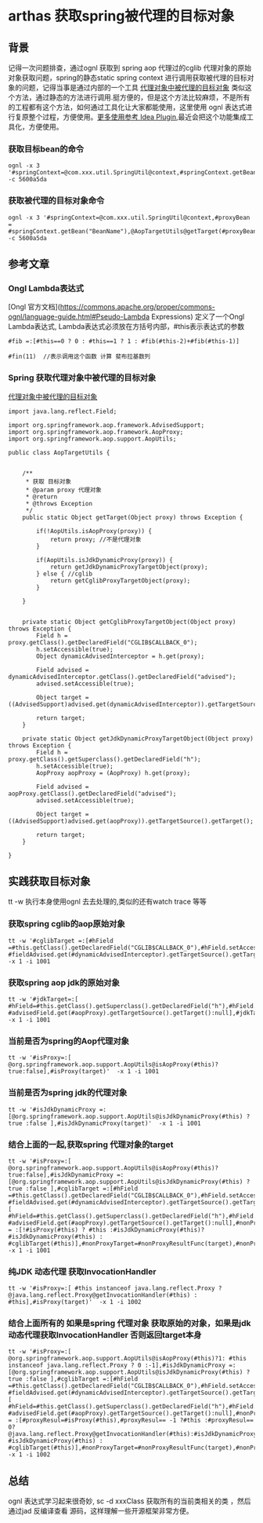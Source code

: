 # arthas 获取spring被代理的目标对象



## 背景

记得一次问题排查，通过ognl 获取到 spring aop 代理过的cglib 代理对象的原始对象获取问题，spring的静态static spring context 进行调用获取被代理的目标对象的问题，记得当事是通过内部的一个工具 [代理对象中被代理的目标对象](https://www.letianbiji.com/spring/spring-get-target-from-proxy.html) 类似这个方法，通过静态的方法进行调用.挺方便的，但是这个方法比较麻烦，不是所有的工程都有这个方法，如何通过工具化让大家都能使用，这里使用 ognl 表达式进行复原整个过程，方便使用。[更多使用参考 Idea Plugin](https://arthas.aliyun.com/doc/idea-plugin.html),最近会把这个功能集成工具化，方便使用。

### 获取目标bean的命令

```
ognl -x 3 '#springContext=@com.xxx.util.SpringUtil@context,#springContext.getBean("BeanName")' -c 5600a5da
```

### 获取被代理的目标对象命令

```
ognl -x 3 '#springContext=@com.xxx.util.SpringUtil@context,#proxyBean = #springContext.getBean("BeanName"),@AopTargetUtils@getTarget(#proxyBean)' -c 5600a5da
```

## 参考文章

### Ongl Lambda表达式

[Ongl 官方文档](https://commons.apache.org/proper/commons-ognl/language-guide.html#Pseudo-Lambda Expressions)
定义了一个Ongl Lambda表达式, Lambda表达式必须放在方括号内部，#this表示表达式的参数

```
#fib =:[#this==0 ? 0 : #this==1 ? 1 : #fib(#this-2)+#fib(#this-1)]

#fin(11)  //表示调用这个函数 计算 斐布拉基数列
```

### Spring 获取代理对象中被代理的目标对象

[代理对象中被代理的目标对象](https://www.letianbiji.com/spring/spring-get-target-from-proxy.html)

```
import java.lang.reflect.Field;  

import org.springframework.aop.framework.AdvisedSupport;  
import org.springframework.aop.framework.AopProxy;  
import org.springframework.aop.support.AopUtils;  

public class AopTargetUtils {  


    /** 
     * 获取 目标对象 
     * @param proxy 代理对象 
     * @return  
     * @throws Exception 
     */  
    public static Object getTarget(Object proxy) throws Exception {  

        if(!AopUtils.isAopProxy(proxy)) {  
            return proxy; //不是代理对象  
        }  

        if(AopUtils.isJdkDynamicProxy(proxy)) {  
            return getJdkDynamicProxyTargetObject(proxy);  
        } else { //cglib  
            return getCglibProxyTargetObject(proxy);  
        }  

    }  


    private static Object getCglibProxyTargetObject(Object proxy) throws Exception {  
        Field h = proxy.getClass().getDeclaredField("CGLIB$CALLBACK_0");  
        h.setAccessible(true);  
        Object dynamicAdvisedInterceptor = h.get(proxy);  

        Field advised = dynamicAdvisedInterceptor.getClass().getDeclaredField("advised");  
        advised.setAccessible(true);  

        Object target = ((AdvisedSupport)advised.get(dynamicAdvisedInterceptor)).getTargetSource().getTarget();  

        return target;  
    }  

    private static Object getJdkDynamicProxyTargetObject(Object proxy) throws Exception {  
        Field h = proxy.getClass().getSuperclass().getDeclaredField("h");  
        h.setAccessible(true);  
        AopProxy aopProxy = (AopProxy) h.get(proxy);  

        Field advised = aopProxy.getClass().getDeclaredField("advised");  
        advised.setAccessible(true);  

        Object target = ((AdvisedSupport)advised.get(aopProxy)).getTargetSource().getTarget();  

        return target;  
    }  

}
```

## 实践获取目标对象

tt -w 执行本身使用ognl 去去处理的,类似的还有watch trace 等等

### 获取spring cglib的aop原始对象

```
tt -w '#cglibTarget =:[#hField =#this.getClass().getDeclaredField("CGLIB$CALLBACK_0"),#hField.setAccessible(true),#dynamicAdvisedInterceptor=#hField.get(#this),#fieldAdvised=#dynamicAdvisedInterceptor.getClass().getDeclaredField("advised"),#fieldAdvised.setAccessible(true),1==1? #fieldAdvised.get(#dynamicAdvisedInterceptor).getTargetSource().getTarget():null],#cglibTarget(target)'  -x 1 -i 1001
```

### 获取spring aop jdk的原始对象

```
tt -w '#jdkTarget=:[ #hField=#this.getClass().getSuperclass().getDeclaredField("h"),#hField.setAccessible(true),#aopProxy=#hField.get(#this),#advisedField=#aopProxy.getClass().getDeclaredField("advised"),#advisedField.setAccessible(true),1==1?#advisedField.get(#aopProxy).getTargetSource().getTarget():null],#jdkTarget(target)'  -x 1 -i 1001
```

### 当前是否为spring的Aop代理对象

```
tt -w '#isProxy=:[ @org.springframework.aop.support.AopUtils@isAopProxy(#this)?true:false],#isProxy(target)'  -x 1 -i 1001
```

### 当前是否为spring jdk的代理对象

```
tt -w '#isJdkDynamicProxy =:[@org.springframework.aop.support.AopUtils@isJdkDynamicProxy(#this) ? true :false ],#isJdkDynamicProxy(target)'  -x 1 -i 1001
```

### 结合上面的一起,获取spring 代理对象的target

```
tt -w '#isProxy=:[ @org.springframework.aop.support.AopUtils@isAopProxy(#this)?true:false],#isJdkDynamicProxy =:[@org.springframework.aop.support.AopUtils@isJdkDynamicProxy(#this) ? true :false ],#cglibTarget =:[#hField =#this.getClass().getDeclaredField("CGLIB$CALLBACK_0"),#hField.setAccessible(true),#dynamicAdvisedInterceptor=#hField.get(#this),#fieldAdvised=#dynamicAdvisedInterceptor.getClass().getDeclaredField("advised"),#fieldAdvised.setAccessible(true),1==1? #fieldAdvised.get(#dynamicAdvisedInterceptor).getTargetSource().getTarget():null],#jdkTarget=:[ #hField=#this.getClass().getSuperclass().getDeclaredField("h"),#hField.setAccessible(true),#aopProxy=#hField.get(#this),#advisedField=#aopProxy.getClass().getDeclaredField("advised"),#advisedField.setAccessible(true),1==1?#advisedField.get(#aopProxy).getTargetSource().getTarget():null],#nonProxyResultFunc = :[!#isProxy(#this) ? #this :#isJdkDynamicProxy(#this)? #isJdkDynamicProxy(#this) : #cglibTarget(#this)],#nonProxyTarget=#nonProxyResultFunc(target),#nonProxyTarget'  -x 1 -i 1001
```

### 纯JDK 动态代理 获取InvocationHandler

```
tt -w '#isProxy=:[ #this instanceof java.lang.reflect.Proxy ? @java.lang.reflect.Proxy@getInvocationHandler(#this) : #this],#isProxy(target)'  -x 1 -i 1002
```

### 结合上面所有的 如果是spring 代理对象 获取原始的对象，如果是jdk 动态代理获取InvocationHandler 否则返回target本身

```
tt -w '#isProxy=:[ @org.springframework.aop.support.AopUtils@isAopProxy(#this)?1: #this instanceof java.lang.reflect.Proxy ? 0 :-1],#isJdkDynamicProxy =:[@org.springframework.aop.support.AopUtils@isJdkDynamicProxy(#this) ? true :false ],#cglibTarget =:[#hField =#this.getClass().getDeclaredField("CGLIB$CALLBACK_0"),#hField.setAccessible(true),#dynamicAdvisedInterceptor=#hField.get(#this),#fieldAdvised=#dynamicAdvisedInterceptor.getClass().getDeclaredField("advised"),#fieldAdvised.setAccessible(true),1==1? #fieldAdvised.get(#dynamicAdvisedInterceptor).getTargetSource().getTarget():null],#jdkTarget=:[ #hField=#this.getClass().getSuperclass().getDeclaredField("h"),#hField.setAccessible(true),#aopProxy=#hField.get(#this),#advisedField=#aopProxy.getClass().getDeclaredField("advised"),#advisedField.setAccessible(true),1==1?#advisedField.get(#aopProxy).getTargetSource().getTarget():null],#nonProxyResultFunc = :[#proxyResul=#isProxy(#this),#proxyResul== -1 ?#this :#proxyResul== 0? @java.lang.reflect.Proxy@getInvocationHandler(#this):#isJdkDynamicProxy(#this)? #isJdkDynamicProxy(#this) : #cglibTarget(#this)],#nonProxyTarget=#nonProxyResultFunc(target),#nonProxyTarget'  -x 1 -i 1002
```

## 总结

ognl 表达式学习起来很奇妙, sc -d xxxClass 获取所有的当前类相关的类 ，然后通过jad 反编译查看 源码，这样理解一些开源框架非常方便。